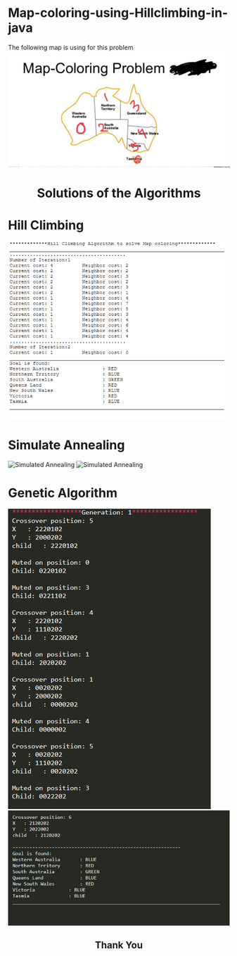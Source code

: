 # Map-coloring-using-Hillclimbing-in-java
The following map is using for this problem
![Sample Map](Map.JPG)

<h1 align="center">Solutions of the Algorithms</h1>

# Hill Climbing 
![Hill-Climbing](screenshots/hill_climbing_solution.PNG)

# Simulate Annealing 

![Simulated Annealing](screenshots/simulated_anneling_solution.PNG)
![Simulated Annealing](screenshots/simulated_annealing_solution.PNG)

# Genetic Algorithm

![Genetic](screenshots/genetic_solution.PNG)
![Genetic](screenshots/genetic_solution09.PNG)

<h2 align="center">Thank You </h2>


